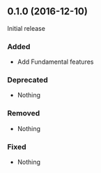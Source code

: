 ## 0.1.0 (2016-12-10)

Initial release

### Added

- Add Fundamental features

### Deprecated

- Nothing

### Removed

- Nothing

### Fixed

- Nothing
